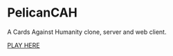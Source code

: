 PelicanCAH
===================

A Cards Against Humanity clone, server and web client. 

[PLAY HERE](https://pelican-cah-server.herokuapp.com)
